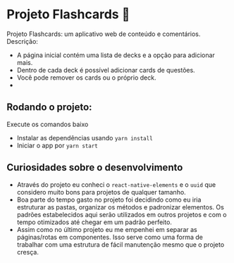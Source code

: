 # Projeto Flashcards :game_die:

Projeto Flashcards: um aplicativo web de conteúdo e comentários.
Descrição:

- A página inicial contém uma lista de decks e a opção para adicionar mais.
- Dentro de cada deck é possível adicionar cards de questões.
- Você pode remover os cards ou o próprio deck.
-

## Rodando o projeto:
Execute os comandos baixo
* Instalar as dependências usando `yarn install`
* Iniciar o app por `yarn start`

## Curiosidades sobre o desenvolvimento
- Através do projeto eu conheci o `react-native-elements` e o `uuid` que considero muito bons para projetos de qualquer tamanho.
- Boa parte do tempo gasto no projeto foi decidindo como eu iria estruturar as pastas, organizar os métodos e padronizar elementos. Os padrões estabelecidos aqui serão utilizados em outros projetos e com o tempo otimizados até chegar em um padrão perfeito.
- Assim como no último projeto eu me empenhei em separar as páginas/rotas em componentes. Isso serve como uma forma de trabalhar com uma estrutura de fácil manutenção mesmo que o projeto cresça.

